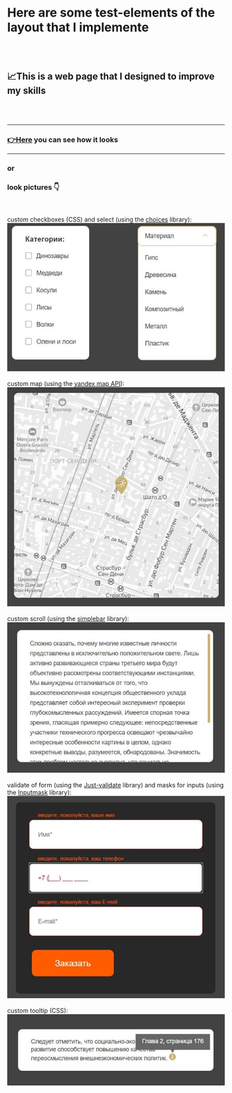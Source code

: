 # Here are some test-elements of the layout that I implemente
<br/><br/>
 ## 📈This is a web page that I designed to improve my skills
<br/><br/>
*** 

### [👉**Here**](https://schwarzberg-a.github.io/Some-elements-of-weblayout/ "some test-elements of the layout") you can see how it looks
***

### or 
### look pictures 👇
<br/><br/>
custom checkboxes (CSS) and select (using the [choices](https://github.com/jshjohnson/Choices "choices") library):  
![choices](https://github.com/Schwarzberg-A/Some-elements-of-weblayout/blob/main/img/readme/1.jpg)
<br/><br/>
custom map (using the [yandex map API](https://yandex.ru/dev/maps/jsapi/doc/2.1/quick-start/index.html "yandex map API")):  
![yandex map API](https://github.com/Schwarzberg-A/Some-elements-of-weblayout/blob/main/img/readme/2.jpg)
<br/><br/>
custom scroll (using the [simplebar](https://github.com/Grsmto/simplebar "choices") library):  
![simplebar](https://github.com/Schwarzberg-A/Some-elements-of-weblayout/blob/main/img/readme/3.jpg)
<br/><br/>
validate of form (using the [Just-validate](https://github.com/horprogs/Just-validate "Just-validate") library) and masks for inputs (using the [Inputmask](https://github.com/RobinHerbots/Inputmask "Inputmask") library):  
![img](https://github.com/Schwarzberg-A/Some-elements-of-weblayout/blob/main/img/readme/4.jpg)
<br/><br/>
custom tooltip (CSS):  
![img](https://github.com/Schwarzberg-A/Some-elements-of-weblayout/blob/main/img/readme/5.jpg)